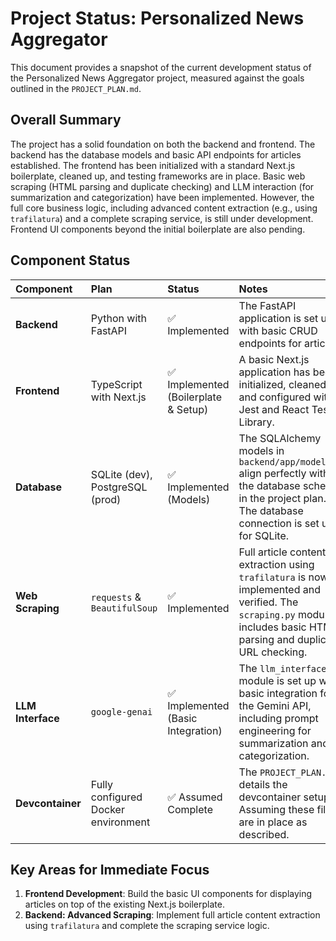 # Project Status: Personalized News Aggregator

This document provides a snapshot of the current development status of the Personalized News Aggregator project, measured against the goals outlined in the `PROJECT_PLAN.md`.

## Overall Summary

The project has a solid foundation on both the backend and frontend. The backend has the database models and basic API endpoints for articles established. The frontend has been initialized with a standard Next.js boilerplate, cleaned up, and testing frameworks are in place. Basic web scraping (HTML parsing and duplicate checking) and LLM interaction (for summarization and categorization) have been implemented. However, the full core business logic, including advanced content extraction (e.g., using `trafilatura`) and a complete scraping service, is still under development. Frontend UI components beyond the initial boilerplate are also pending.

## Component Status

| Component | Plan | Status | Notes |
| :--- | :--- | :--- | :--- |
| **Backend** | Python with FastAPI | ✅ Implemented | The FastAPI application is set up with basic CRUD endpoints for articles. |
| **Frontend** | TypeScript with Next.js | ✅ Implemented (Boilerplate & Setup) | A basic Next.js application has been initialized, cleaned up, and configured with Jest and React Testing Library. |
| **Database** | SQLite (dev), PostgreSQL (prod) | ✅ Implemented (Models) | The SQLAlchemy models in `backend/app/models.py` align perfectly with the database schema in the project plan. The database connection is set up for SQLite. |
| **Web Scraping** | `requests` & `BeautifulSoup` | ✅ Implemented | Full article content extraction using `trafilatura` is now implemented and verified. The `scraping.py` module includes basic HTML parsing and duplicate URL checking. |
| **LLM Interface** | `google-genai` | ✅ Implemented (Basic Integration) | The `llm_interface.py` module is set up with basic integration for the Gemini API, including prompt engineering for summarization and categorization. |
| **Devcontainer** | Fully configured Docker environment | ✅ Assumed Complete | The `PROJECT_PLAN.md` details the devcontainer setup. Assuming these files are in place as described. |

## Key Areas for Immediate Focus

1.  **Frontend Development**: Build the basic UI components for displaying articles on top of the existing Next.js boilerplate.
2.  **Backend: Advanced Scraping**: Implement full article content extraction using `trafilatura` and complete the scraping service logic.
